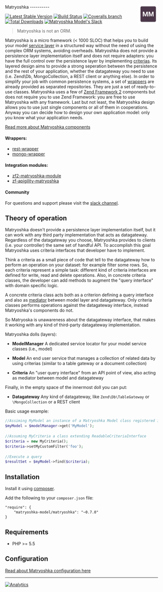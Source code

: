 <p><img align="right" src="./docs/assets/images/matryoshka_logo_hi_res_512.png" width="64px" height="64px"/></p>
<p></p>
Matryoshka
----------

[![Latest Stable Version](http://img.shields.io/packagist/v/matryoshka-model/matryoshka.svg?style=flat-square)](https://packagist.org/packages/matryoshka-model/matryoshka) [![Build Status](https://img.shields.io/travis/matryoshka-model/matryoshka/master.svg?style=flat-square)](https://travis-ci.org/matryoshka-model/matryoshka) [![Coveralls branch](https://img.shields.io/coveralls/matryoshka-model/matryoshka/master.svg?style=flat-square)](https://coveralls.io/r/matryoshka-model/matryoshka?branch=master) [![Total Downloads](https://img.shields.io/packagist/dt/matryoshka-model/matryoshka.svg?style=flat-square)](https://packagist.org/packages/matryoshka-model/matryoshka) [![Matryoshka Model's Slack](http://matryoshka-slackin.herokuapp.com/badge.svg?style=flat-square)](http://matryoshka-slackin.herokuapp.com)

> Matryoshka is not an ORM.

Matryoshka is a micro framework (< 1000 SLOC) that helps you to build your model [service layer](http://martinfowler.com/eaaCatalog/serviceLayer.html) in a structured way without the need of using the complex ORM systems, avoiding overheads.
Matryoshka does not provide a persistence layer implementation itself and does not require adapters: you have the full control over the persistence layer by implementing [criterias](http://en.wikipedia.org/wiki/Criteria_Pattern).
Its layered design aims to provide a strong seperation between the persistence and the rest of your application, whether the datagateway you need to use (i.e. Zend\Db, MongoCollection, a REST client or anything else).
In order to simplify your job with common persistence systems, a set of [wrappers](http://en.wikipedia.org/wiki/Wrapper_library) are already provided as separated repositories. They are just a set of ready-to-use classes.
Matryoshka uses a few of [Zend Framework 2](http://framework.zend.com/) components but does not require you to use Zend Framework: you are free to use Matryoshka with any framework.
Last but not least, the Matryoshka design allows you to use just single components or all of them in cooperations. Anyway you can decide how to design your own application model: only you know what your application needs.

[Read more about Matryoshka components](docs/Overview.md)

#### Wrappers:
- [rest-wrapper](https://github.com/matryoshka-model/rest-wrapper)
- [mongo-wrapper](https://github.com/matryoshka-model/mongo-wrapper)

#### Integration modules:
- [zf2-matryoshka-module](https://github.com/matryoshka-model/zf2-matryoshka-module)
- [zf-apigility-matryoshka](https://github.com/matryoshka-model/zf-apigility-matryoshka)

#### Community

For questions and support please visit the [slack channel](http://matryoshka-slackin.herokuapp.com).

## Theory of operation

Matryoshka doesn't provide a persistence layer implementation itself, but it can work with any third party implementation that acts as datagateway. Regardless of the datagateway you choose, Matryoshka provides to clients (i.e. your controller) the same set of handful API. To accomplish this goal Matryoshka uses criteria interfaces that developer have to implement.

Think a criteria as a small piece of code that tell to the datagateway how to perform an operation on your dataset: for example filter some rows. So, each criteria represent a simple task: different kind of criteria interfaces are defined for write, read and delete operations. Also, in concrete criteria classes, the developer can add methods to augment the "query interface" with domain specific logic.

A concrete criteria class acts both as a criterion defining a query interface and also as [mediator](http://en.wikipedia.org/wiki/Mediator_pattern) between model layer and datagateway. Only criteria classes performs operations against the datagateway interface, instead Matryoshka's components do not.

So Matryoska is unawareness about the datagateway interface, that makes it working with any kind of third-party datagateway implementation.

Matryoshka dolls (layers):

* **ModelManager**
    A dedicated service locator for your model service classes (i.e., model)

* **Model**
    An end user service that manages a collection of related data by using criterias (similar to a table gateway or a document collection)

* **Criteria**
    An "user query interface" from an API point of view, also acting as mediator between model and datagateway

Finally, in the empty space of the innermost doll you can put:

* **Datagateway**
    Any kind of datagateway, like `Zend\Db\TableGateway` or `\MongoCollection` or a REST client

Basic usage example:

```php
//Assiming MyModel an instance of a Matryoshka Model class registered in Matryoshka model manager
$myModel = $modelManager->get('MyModel');

//Assuming MyCriteria a class extending ReadableCriteriaInterface
$criteria = new MyCriteria();
$criteria->setMyCustomFilter('foo');

//Execute a query
$resultSet = $myModel->find($criteria);
```

## Installation

Install it using [composer](http://getcomposer.org).

Add the following to your `composer.json` file:

```
"require": {
    "matryoshka-model/matryoshka": "~0.7.0"
}
```

## Requirements

- PHP >= 5.5

## Configuration

[Read about Matryoshka configuration here](docs/Configuration.md)


---

[![Analytics](https://ga-beacon.appspot.com/UA-49657176-2/matryoshka?flat)](https://github.com/igrigorik/ga-beacon)

